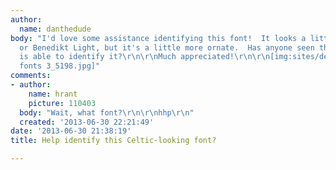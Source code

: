 ```yaml
---
author:
  name: danthedude
body: "I'd love some assistance identifying this font!  It looks a little like Aniron
  or Benedikt Light, but it's a little more ornate.  Has anyone seen this before or
  is able to identify it?\r\n\r\nMuch appreciated!\r\n\r\n[img:sites/default/files/old-images/tattoo
  fonts 3_5198.jpg]"
comments:
- author:
    name: hrant
    picture: 110403
  body: "Wait, what font?\r\n\r\nhhp\r\n"
  created: '2013-06-30 22:21:49'
date: '2013-06-30 21:38:19'
title: Help identify this Celtic-looking font?

---
```

